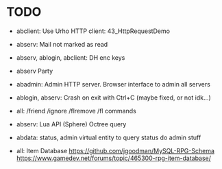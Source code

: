 # TODO

* abclient: Use Urho HTTP client: 43_HttpRequestDemo
* abserv: Mail not marked as read
* abserv, ablogin, abclient: DH enc keys
* abserv Party

* abadmin: Admin HTTP server. Browser interface to admin all servers

* ablogin, abserv: Crash on exit with Ctrl+C (maybe fixed, or not idk...)


* all: /friend /ignore /flremove /fl commands
* abserv: Lua API (Sphere) Octree query
* abdata: status, admin virtual entity to query status do admin stuff
* all: Item Database
  https://github.com/jgoodman/MySQL-RPG-Schema   
  https://www.gamedev.net/forums/topic/465300-rpg-item-database/

